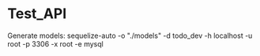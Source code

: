 # Test_API

Generate models:
sequelize-auto -o "./models" -d todo_dev -h localhost -u root -p 3306 -x root -e mysql